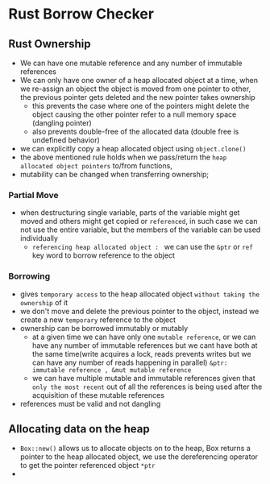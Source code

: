 # Rust Borrow Checker

## Rust Ownership

- We can have one mutable reference and any number of immutable references
- We can only have one owner of a heap allocated object at a time, when we re-assign an object the object is moved from one pointer to other, the previous pointer gets deleted and the new pointer takes ownership
  - this prevents the case where one of the pointers might delete the object causing the other pointer refer to a null memory space (dangling pointer)
  - also prevents double-free of the allocated data (double free is undefined behavior)
- we can explicitly copy a heap allocated object using `object.clone()`
- the above mentioned rule holds when we pass/return the `heap allocated object pointers` to/from functions,
- mutability can be changed when transferring ownership;

### Partial Move

- when destructuring single variable, parts of the variable might get moved and others might get copied or `referenced`, in such case we can not use the entire variable, but the members of the variable can be used individually
  - `referencing heap allocated object : ` we can use the `&ptr` or `ref` key word to borrow reference to the object

### Borrowing
- gives `temporary access` to the heap allocated object `without taking the ownership` of it
- we don't move and delete the previous pointer to the object, instead we create a new `temporary` reference to the object
- ownership can be borrowed immutably or mutably
  - at a given time we can have only one `mutable reference`, or we can have any number of immutable references but we cant have both at the same time(write acquires a lock, reads prevents writes but we can have any number of reads happening in parallel) `&ptr: immutable reference , &mut mutable reference`
  - we can have multiple mutable and immutable references given that `only the most recent` out of all the references is being used after the acquisition of these mutable references
- references must be valid and not dangling

## Allocating data on the heap

- `Box::new()` allows us to allocate objects on to the heap, Box returns a pointer to the heap allocated object, we use the dereferencing operator to get the pointer referenced object `*ptr`
-
